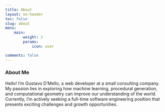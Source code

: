 ```yaml
---
title: About
layout: no-header
toc: false
slug: about
menu:
    main: 
        weight: 2
        params:
            icon: user

comments: false
---
```


### About Me

Hello! I’m Gustavo D’Mello, a web developer at a small consulting company. My passion lies in exploring how machine learning, procedural generation, and computational geometry can improve our understanding of the world. Currently, I’m actively seeking a full-time software engineering position that presents exciting challenges and growth opportunities.
